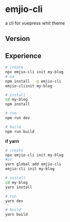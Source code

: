 # emjio-cli
a cli for vuepress whit theme

## Version


## Experience

```bash
# create
npx emjio-cli init my-blog
# oa
npm install  -g emjio-cli
emjio-cliinit my-blog

# install
cd my-blog
npm install

# run
npm run dev

# build
npm run build
```

**if yarn**

```bash
# create
npx emjio-cli init my-blog
#or
yarn global add emjio-cli
emjio-cli init my-blog

# install
cd my-blog
yarn install

# run
yarn dev

# build
yarn build
```
